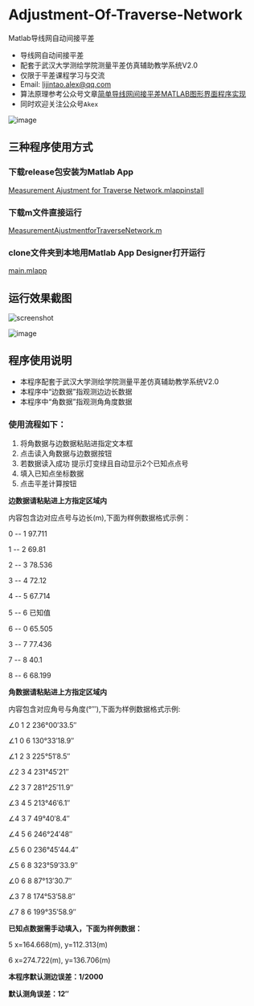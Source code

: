 # Adjustment-Of-Traverse-Network
Matlab导线网自动间接平差

- 导线网自动间接平差
- 配套于武汉大学测绘学院测量平差仿真辅助教学系统V2.0
- 仅限于平差课程学习与交流
- Email: lijintao.alex@qq.com
- 算法原理参考公众号文章[简单导线网间接平差MATLAB图形界面程序实现](https://mp.weixin.qq.com/s/8SJW1LWb01LJi-RKuX6NmQ)
- 同时欢迎关注公众号`Akex`

![image](https://user-images.githubusercontent.com/55226358/205282152-2b912cae-ae31-4b4f-8c16-b80a90b5ea36.png)


## 三种程序使用方式

### 下载release包安装为Matlab App

[Measurement Ajustment for Traverse Network.mlappinstall](https://github.com/AkexStar/Adjustment-Of-Traverse-Network/releases)

### 下载m文件直接运行

[MeasurementAjustmentforTraverseNetwork.m](https://github.com/AkexStar/Adjustment-Of-Traverse-Network/blob/main/MeasurementAjustmentforTraverseNetwork.m)

### clone文件夹到本地用Matlab App Designer打开运行

[main.mlapp](https://github.com/AkexStar/Adjustment-Of-Traverse-Network/tree/main/AppDesignerCode)

## 运行效果截图

![screenshot](https://user-images.githubusercontent.com/55226358/205250148-a5a1e11a-8a2d-452a-a038-d036d27fde84.png)

![image](https://user-images.githubusercontent.com/55226358/205250351-046d6c99-f0e4-4573-ac36-a8f6a26f6029.png)

## 程序使用说明

- 本程序配套于武汉大学测绘学院测量平差仿真辅助教学系统V2.0
- 本程序中“边数据”指观测边边长数据
- 本程序中“角数据”指观测角角度数据

### 使用流程如下：

1. 将角数据与边数据粘贴进指定文本框
2. 点击读入角数据与边数据按钮
3. 若数据读入成功 提示灯变绿且自动显示2个已知点点号
4. 填入已知点坐标数据
5. 点击平差计算按钮

**边数据请粘贴进上方指定区域内**

内容包含边对应点号与边长(m),下面为样例数据格式示例：

0 -- 1	97.711

1 -- 2	69.81

2 -- 3	78.536

3 -- 4	72.12

4 -- 5	67.714

5 -- 6	已知值

6 -- 0	65.505

3 -- 7	77.436

7 -- 8	40.1

8 -- 6	68.199

**角数据请粘贴进上方指定区域内**

内容包含对应角号与角度(°′″),下面为样例数据格式示例:

∠0 1 2	236°00′33.5″

∠1 0 6	130°33′18.9″

∠1 2 3	225°51′8.5″

∠2 3 4	231°45′21″

∠2 3 7	281°25′11.9″

∠3 4 5	213°46′6.1″

∠4 3 7	49°40′8.4″

∠4 5 6	246°24′48″

∠5 6 0	236°45′44.4″

∠5 6 8	323°59′33.9″

∠0 6 8	87°13′30.7″

∠3 7 8	174°53′58.8″

∠7 8 6	199°35′58.9″

**已知点数据需手动填入，下面为样例数据：**

5 x=164.668(m), y=112.313(m)

6 x=274.722(m), y=136.706(m)

**本程序默认测边误差：1/2000**

**默认测角误差：12″**
